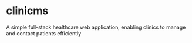 # clinicms
A simple full-stack healthcare web application, enabling clinics to manage and contact patients efficiently
